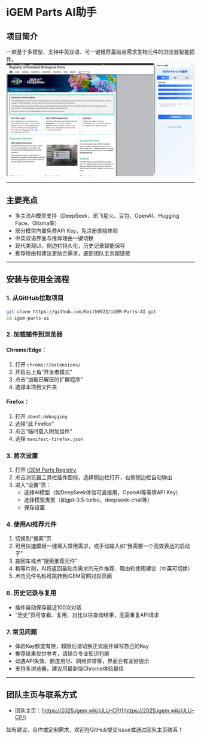 # iGEM Parts AI助手

## 项目简介
一款基于多模型、支持中英双语、可一键推荐最贴合需求生物元件的浏览器智能插件。
![example](example.png)

---

## 主要亮点
- 多主流AI模型支持（DeepSeek、讯飞星火、豆包、OpenAI、Hugging Face、Ollama等）
- 部分模型内置免费API Key，免注册直接体验
- 中英双语界面与推荐理由一键切换
- 现代美观UI，侧边栏持久化，历史记录智能保存
- 推荐理由和建议更贴合需求，底部团队主页超链接

---

## 安装与使用全流程

### 1. 从GitHub拉取项目
```bash
git clone https://github.com/Keith9922/iGEM-Parts-AI.git
cd igem-parts-ai
```

### 2. 加载插件到浏览器
#### Chrome/Edge：
1. 打开 `chrome://extensions/`
2. 开启右上角“开发者模式”
3. 点击“加载已解压的扩展程序”
4. 选择本项目文件夹

#### Firefox：
1. 打开 `about:debugging`
2. 选择“此 Firefox”
3. 点击“临时载入附加组件”
4. 选择 `manifest-firefox.json`

### 3. 首次设置
1. 打开 [iGEM Parts Registry](https://parts.igem.org/)
2. 点击浏览器工具栏插件图标，选择侧边栏打开，右侧侧边栏自动弹出
3. 进入“设置”页：
   - 选择AI模型（如DeepSeek体验可直接用，OpenAI等需填API Key）
   - 选择模型类型（如gpt-3.5-turbo、deepseek-chat等）
   - 保存设置

### 4. 使用AI推荐元件
1. 切换到“搜索”页
2. 可用快速模板一键填入常用需求，或手动输入如“我需要一个高效表达的启动子”
3. 按回车或点“搜索推荐元件”
4. 稍等片刻，AI将返回最贴合需求的元件推荐、理由和使用建议（中英可切换）
5. 点击元件名称可跳转到iGEM官网对应页面

### 6. 历史记录与复用
- 插件自动保存最近100次对话
- “历史”页可查看、复用、对比以往查询结果，无需重复API请求

### 7. 常见问题
- 体验Key额度有限，超限后请切换正式版并填写自己的Key
- 推荐结果仅供参考，请结合专业知识判断
- 如遇API失效、额度用尽、网络异常等，界面会有友好提示
- 支持多浏览器，建议用最新版Chrome体验最佳

---

## 团队主页与联系方式
- 团队主页：[https://2025.igem.wiki/JLU-CP/](https://2025.igem.wiki/JLU-CP/)

如有建议、合作或定制需求，欢迎在GitHub提交Issue或通过团队主页联系！ 
